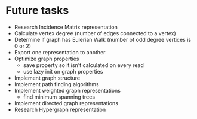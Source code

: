# Future tasks

- Research Incidence Matrix representation
- Calculate vertex degree (number of edges connected to a vertex)
- Determine if graph has Eulerian Walk (number of odd degree vertices is 0 or 2)
- Export one representation to another
- Optimize graph properties
	- save property so it isn't calculated on every read
	- use lazy init on graph properties
- Implement graph structure
- Implement path finding algorithms
- Implement weighted graph representations
	- find minimum spanning trees
- Implement directed graph representations
- Research Hypergraph representation
